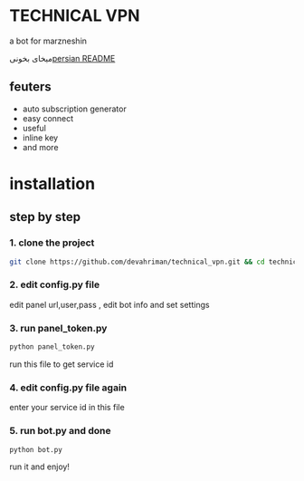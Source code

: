 # TECHNICAL VPN
a bot for marzneshin

میخای بخونی[persian README](https://github.com/devahriman/technical_vpn/blob/main/README_FA.md)

## feuters 
- auto subscription generator
- easy connect
- useful
- inline key
- and more

# installation 
## step by step 
### 1. clone the project 
```bash
git clone https://github.com/devahriman/technical_vpn.git && cd technical_vpn
```
### 2. edit config.py file
edit panel url,user,pass , edit bot info and set settings 
### 3. run panel_token.py
```bash
python panel_token.py
```
run this file to get service id
### 4. edit config.py file again 
enter your service id in this file
### 5. run bot.py and done
```
python bot.py
```
run it and enjoy!
